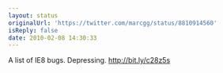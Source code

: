 ```yaml
---
layout: status
originalUrl: 'https://twitter.com/marcgg/status/8810914560'
isReply: false
date: 2010-02-08 14:30:33
---
```


A list of IE8 bugs. Depressing. http://bit.ly/c28z5s
